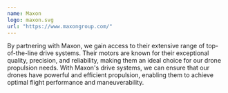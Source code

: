 ```yaml
---
name: Maxon
logo: maxon.svg
url: "https://www.maxongroup.com/"
---
```


By partnering with Maxon, we gain access to their extensive range of top-of-the-line
drive systems. Their motors are known for their exceptional quality, precision,
and reliability, making them an ideal choice for our drone propulsion needs.
With Maxon's drive systems, we can ensure that our drones have powerful and
efficient propulsion, enabling them to achieve optimal flight performance and
maneuverability.
